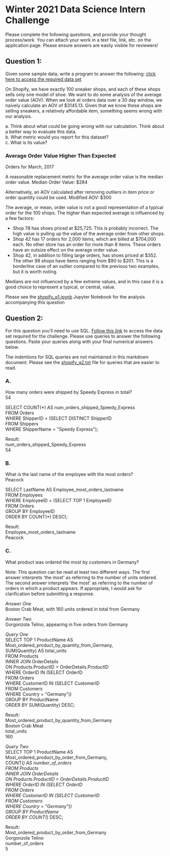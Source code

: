 # Winter 2021 Data Science Intern Challenge #

Please complete the following questions, and provide your thought process/work. You can attach your work in a text file, link, etc. on the application page. Please ensure answers are easily visible for reviewers!

## Question 1: ##
Given some sample data, write a program to answer the following: [click here to access the required data set](https://docs.google.com/spreadsheets/d/16i38oonuX1y1g7C_UAmiK9GkY7cS-64DfiDMNiR41LM/edit#gid=0)

On Shopify, we have exactly 100 sneaker shops, and each of these shops sells only one model of shoe. We want to do some analysis of the average order value (AOV). When we look at orders data over a 30 day window, we naively calculate an AOV of $3145.13. Given that we know these shops are selling sneakers, a relatively affordable item, something seems wrong with our analysis. 

a. Think about what could be going wrong with our calculation. Think about a better way to evaluate this data.  
b. What metric would you report for this dataset?  
c. What is its value?  


### Average Order Value Higher Than Expected ###
Orders for March, 2017

A reasonable replacement metric for the average order value is the median order value.
Median Order Value: $284

Alternatively, an AOV calculated after removing outliers in item price or order quantity could be used.
Modified AOV: $300

The average, or mean, order value is not a good representation of a typical order for the 100 shops. The higher than expected average is influenced by a few factors:
 - Shop 78 has shoes priced at $25,725. This is probably incorrect. The high value is pulling up the value of the average order from other shops.
 - Shop 42 has 17 orders for 2,000 items, which are billed at $704,000 each. No other store has an order for more than 8 items. These orders have an outsize effect on the average order value.
 - Shop 42, in addition to filling large orders, has shoes priced at $352. The other 98 shops have items ranging from $90 to $201. This is a borderline case of an outlier compared to the previous two examples, but it is worth noting.

Medians are not influenced by a few extreme values, and in this case it is a good choice to represent a typical, or central, value.

Please see the [shopify_q1.ipynb](shopify_q1.ipynb) Jupyter Notebook for the analysis accompanying this question

## Question 2: ##
For this question you’ll need to use SQL. [Follow this link](https://www.w3schools.com/SQL/TRYSQL.ASP?FILENAME=TRYSQL_SELECT_ALL) to access the data set required for the challenge. Please use queries to answer the following questions. Paste your queries along with your final numerical answers below.

The indentions for SQL queries are not maintained in this markdown document. Please see the [shopify_q2.txt](shopify_q2.txt) file for queries that are easier to read.

### A. ###
How many orders were shipped by Speedy Express in total?  
54

SELECT COUNT(*) AS num_orders_shipped_Speedy_Express  
FROM Orders  
WHERE ShipperID = (SELECT DISTINCT ShipperID  
                   FROM Shippers  
                   WHERE ShipperName = "Speedy Express");  

Result:  
num_orders_shipped_Speedy_Express  
54

### B. ###
What is the last name of the employee with the most orders?  
Peacock  

SELECT LastName AS Employee_most_orders_lastname  
FROM Employees  
WHERE EmployeeID = (SELECT TOP 1 EmployeeID  
					FROM Orders  
					GROUP BY EmployeeID  
					ORDER BY COUNT(*) DESC);  

Result:  
Employee_most_orders_lastname  
Peacock  

### C. ###
What product was ordered the most by customers in Germany?  

Note: This question can be read at least two different ways. The first answer interprets 'the most' as referring to the number of units ordered. The second answer interprets 'the most' as referring to the number of orders in which a product appears. If appropriate, I would ask for clarification before submitting a response.   

*Answer One*  
Boston Crab Meat, with 160 units ordered in total from Germany  

*Answer Two*  
Gorgonzola Telino, appearing in five orders from Germany 

*Query One*  
SELECT TOP 1 ProductName AS Most_ordered_product_by_quantity_from_Germany,  
       SUM(Quantity) AS total_units  
FROM Products  
INNER JOIN OrderDetails  
ON Products.ProductID = OrderDetails.ProductID  
WHERE OrderID IN (SELECT OrderID  
				  FROM Orders  
                  WHERE CustomerID IN (SELECT CustomerID  
                                       FROM Customers  
                                       WHERE Country = "Germany"))  
GROUP BY ProductName  
ORDER BY SUM(Quantity) DESC;  

Result:  
Most_ordered_product_by_quantity_from_Germany  
Boston Crab Meat  
total_units  
160  

*Query Two*  
SELECT TOP 1 ProductName AS Most_ordered_product_by_order_from_Germany,  
       COUNT(*) AS number_of_orders  
FROM Products  
INNER JOIN OrderDetails  
ON Products.ProductID = OrderDetails.ProductID  
WHERE OrderID IN (SELECT OrderID  
				  FROM Orders  
                  WHERE CustomerID IN (SELECT CustomerID  
                                       FROM Customers  
                                       WHERE Country = "Germany"))  
GROUP BY ProductName  
ORDER BY COUNT(*) DESC;  

Result:  
Most_ordered_product_by_order_from_Germany  
Gorgonzola Telino  
number_of_orders  
5  

